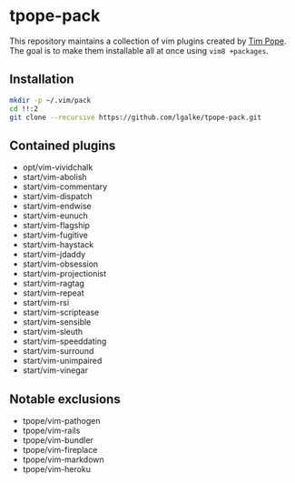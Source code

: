 # tpope-pack

This repository maintains a collection of vim plugins created by [Tim Pope](https://github.com/tpope).
The goal is to make them installable all at once using `vim8 +packages`.

## Installation

```bash
mkdir -p ~/.vim/pack
cd !!:2
git clone --recursive https://github.com/lgalke/tpope-pack.git
```

## Contained plugins

- opt/vim-vividchalk 
- start/vim-abolish 
- start/vim-commentary 
- start/vim-dispatch 
- start/vim-endwise 
- start/vim-eunuch
- start/vim-flagship 
- start/vim-fugitive 
- start/vim-haystack 
- start/vim-jdaddy 
- start/vim-obsession 
- start/vim-projectionist 
- start/vim-ragtag 
- start/vim-repeat 
- start/vim-rsi 
- start/vim-scriptease 
- start/vim-sensible 
- start/vim-sleuth 
- start/vim-speeddating 
- start/vim-surround 
- start/vim-unimpaired 
- start/vim-vinegar 

## Notable exclusions

- tpope/vim-pathogen
- tpope/vim-rails
- tpope/vim-bundler
- tpope/vim-fireplace
- tpope/vim-markdown
- tpope/vim-heroku
